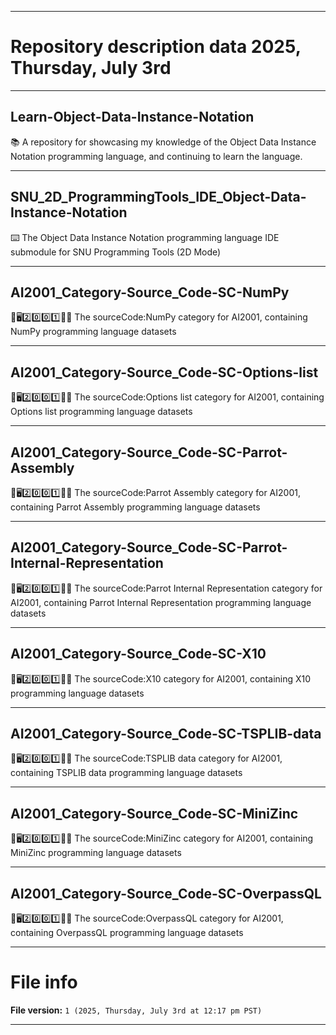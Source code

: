 
***

# Repository description data 2025, Thursday, July 3rd

---

## Learn-Object-Data-Instance-Notation

📚️ A repository for showcasing my knowledge of the Object Data Instance Notation programming language, and continuing to learn the language. 

---

## SNU_2D_ProgrammingTools_IDE_Object-Data-Instance-Notation

⌨️ The Object Data Instance Notation programming language IDE submodule for SNU Programming Tools (2D Mode)

---

## AI2001_Category-Source_Code-SC-NumPy

🧠️🖥️2️⃣️0️⃣️0️⃣️1️⃣️💾️📜️ The sourceCode:NumPy category for AI2001, containing NumPy programming language datasets

---

## AI2001_Category-Source_Code-SC-Options-list

🧠️🖥️2️⃣️0️⃣️0️⃣️1️⃣️💾️📜️ The sourceCode:Options list category for AI2001, containing Options list programming language datasets

---

## AI2001_Category-Source_Code-SC-Parrot-Assembly

🧠️🖥️2️⃣️0️⃣️0️⃣️1️⃣️💾️📜️ The sourceCode:Parrot Assembly category for AI2001, containing Parrot Assembly programming language datasets

---

## AI2001_Category-Source_Code-SC-Parrot-Internal-Representation

🧠️🖥️2️⃣️0️⃣️0️⃣️1️⃣️💾️📜️ The sourceCode:Parrot Internal Representation category for AI2001, containing Parrot Internal Representation programming language datasets

---

## AI2001_Category-Source_Code-SC-X10

🧠️🖥️2️⃣️0️⃣️0️⃣️1️⃣️💾️📜️ The sourceCode:X10 category for AI2001, containing X10 programming language datasets

---

## AI2001_Category-Source_Code-SC-TSPLIB-data

🧠️🖥️2️⃣️0️⃣️0️⃣️1️⃣️💾️📜️ The sourceCode:TSPLIB data category for AI2001, containing TSPLIB data programming language datasets

---

## AI2001_Category-Source_Code-SC-MiniZinc

🧠️🖥️2️⃣️0️⃣️0️⃣️1️⃣️💾️📜️ The sourceCode:MiniZinc category for AI2001, containing MiniZinc programming language datasets

---

## AI2001_Category-Source_Code-SC-OverpassQL

🧠️🖥️2️⃣️0️⃣️0️⃣️1️⃣️💾️📜️ The sourceCode:OverpassQL category for AI2001, containing OverpassQL programming language datasets

***

# File info

**File version:** `1 (2025, Thursday, July 3rd at 12:17 pm PST)`

***

